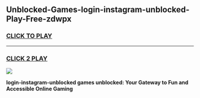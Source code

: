 
## Unblocked-Games-login-instagram-unblocked-Play-Free-zdwpx
<h3>
<a href="https://premium76.site?title=login-instagram-unblocked&ref=10A">CLICK TO PLAY</a></h3>
<hr>

<h3>
<a href="https://premium76.site?title=login-instagram-unblocked&ref=10A">CLICK 2 PLAY</a>
  
</h3>

<a href="https://premium76.site?title=login-instagram-unblocked&ref=10A"><img src="https://clearcache.store/games.png"></a>


**login-instagram-unblocked games unblocked: Your Gateway to Fun and Accessible Online Gaming**
